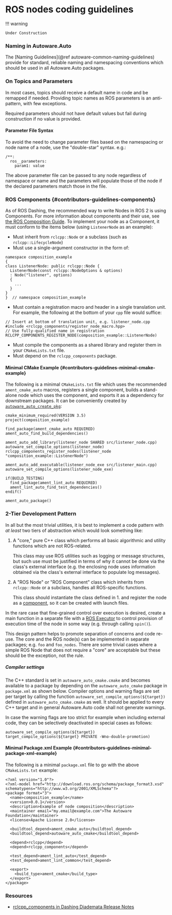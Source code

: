 # ROS nodes coding guidelines

!!! warning

    Under Construction

### Naming in Autoware.Auto

The [Naming Guidelines](@ref autoware-common-naming-guidelines) provide for standard, reliable naming and namespacing conventions which should be used in all Autoware.Auto packages.

### On Topics and Parameters

In most cases, topics should receive a default name in code and be remapped if needed. Providing topic names as ROS parameters is an anti-pattern, with few exceptions.

Required parameters should not have default values but fail during construction if no value is provided.

#### Parameter File Syntax

To avoid the need to change parameter files based on the namespacing or node name of a node, use the "double-star" syntax. e.g.:

```{yaml}
/**:
  ros__parameters:
    param1: value
```

The above parameter file can be passed to any node regardless of namespace or name and the parameters will populate those of the node if the declared parameters match those in the file.

### ROS Components {#contributors-guidelines-components}

As of ROS Dashing, the recommended way to write Nodes in ROS 2 is using Components.
For more information about components and their use, see [the ROS Composition Guide](https://index.ros.org/doc/ros2/Tutorials/Composition/).
To implement your node as a Component, it must conform to the items below (using `ListenerNode` as an example):

- Must inherit from `rclcpp::Node` or a subclass (such as `rclcpp::LifecycleNode`)
- Must use a single-argument constructor in the form of:

```{cpp}
namespace composition_example
{
class ListenerNode: public rclcpp::Node {
  ListenerNode(const rclcpp::NodeOptions & options)
  : Node("listener", options)
  {
    ...
  }
}
}  // namespace composition_example
```

- Must contain a registration macro and header in a single translation unit. For example, the following at the bottom of your `cpp` file would suffice:

```{cpp}
// Insert at bottom of translation unit, e.g. listener_node.cpp
#include <rclcpp_components/register_node_macro.hpp>
// Use fully-qualified name in registration
RCLCPP_COMPONENTS_REGISTER_NODE(composition_example::ListenerNode)
```

- Must compile the components as a shared library and register them in your `CMakeLists.txt` file.
- Must depend on the `rclcpp_components` package.

#### Minimal CMake Example {#contributors-guidelines-minimal-cmake-example}

The following is a minimal `CMakeLists.txt` file which uses the recommended `ament_cmake_auto` macros, registers a single component, builds a stand-alone node which uses the component, and exports it as a dependency for downstream packages. It can be conveniently created by [`autoware_auto_create_pkg`](https://autowarefoundation.gitlab.io/autoware.auto/AutowareAuto/autoware_auto_create_pkg-package-design.html):

```{cmake}
cmake_minimum_required(VERSION 3.5)
project(composition_example)

find_package(ament_cmake_auto REQUIRED)
ament_auto_find_build_dependencies()

ament_auto_add_library(listener_node SHARED src/listener_node.cpp)
autoware_set_compile_options(listener_node)
rclcpp_components_register_nodes(listener_node "composition_example::ListenerNode")

ament_auto_add_executable(listener_node_exe src/listener_main.cpp)
autoware_set_compile_options(listener_node_exe)

if(BUILD_TESTING)
  find_package(ament_lint_auto REQUIRED)
  ament_lint_auto_find_test_dependencies()
endif()

ament_auto_package()
```

### 2-Tier Development Pattern

In all but the most trivial utilities, it is best to implement a code pattern with _at least_ two tiers of abstraction which would look something like:

1. A "core," pure C++ class which performs all basic algorithmic and utility functions which are not ROS-related.

   This class may use ROS utilities such as logging or message structures, but such use must be justified in terms of why it cannot be done via the class's external interface (e.g. the enclosing node uses information obtained via the class's external interface to populate log messages).

1. A "ROS Node" or "ROS Component" class which inherits from `rclcpp::Node` or a subclass, handles all ROS-specific functions.

   This class should instantiate the class defined in 1. and register the node as a [component](#contributors-guidelines-components), so it can be created with launch files.

In the rare case that fine-grained control over execution is desired, create a main function in a separate file with a [ROS Executor](http://docs.ros2.org/foxy/api/rclcpp/classrclcpp_1_1Executor.html#details) to control provision of execution time of the node in some way (e.g. through calling `spin()`).

This design pattern helps to promote separation of concerns and code re-use. The core and the ROS node(s) can be implemented in separate packages; e.g. `foo` and `foo_nodes`. There are some trivial cases where a simple ROS Node that does not require a "core" are acceptable but these should be the exception, not the rule.

##### Compiler settings

The C++ standard is set in `autoware_auto_cmake.cmake` and becomes available to a package by depending on the `autoware_auto_cmake` package in `package.xml` as shown below. Compiler options and warning flags are set per target by calling the function `autoware_set_compile_options(${target})` defined in `autoware_auto_cmake.cmake` as well. It should be applied to every C++ target and in general Autoware.Auto code shall not generate warnings.

In case the warning flags are too strict for example when including external code, they can be selectively deactivated in special cases as follows:

```{cmake}
autoware_set_compile_options(${target})
target_compile_options(${target} PRIVATE -Wno-double-promotion)
```

#### Minimal Package.xml Example {#contributors-guidelines-minimal-package-xml-example}

The following is a minimal `package.xml` file to go with the above `CMakeLists.txt` example:

```{xml}
<?xml version="1.0"?>
<?xml-model href="http://download.ros.org/schema/package_format3.xsd" schematypens="http://www.w3.org/2001/XMLSchema"?>
<package format="3">
  <name>composition_example</name>
  <version>0.0.1</version>
  <description>Example of node composition</description>
  <maintainer email="my.email@example.com">The Autoware Foundation</maintainer>
  <license>Apache License 2.0</license>

  <buildtool_depend>ament_cmake_auto</buildtool_depend>
  <buildtool_depend>autoware_auto_cmake</buildtool_depend>

  <depend>rclcpp</depend>
  <depend>rclcpp_components</depend>

  <test_depend>ament_lint_auto</test_depend>
  <test_depend>ament_lint_common</test_depend>

  <export>
    <build_type>ament_cmake</build_type>
  </export>
</package>
```

### Resources

- [rclcpp_components in Dashing Diademata Release Notes](https://index.ros.org/doc/ros2/Releases/Release-Dashing-Diademata/#rclcpp-components)
